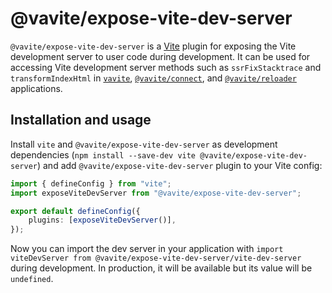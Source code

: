 # @vavite/expose-vite-dev-server

`@vavite/expose-vite-dev-server` is a [Vite](https://vitejs.dev) plugin for exposing the Vite development server to user code during development. It can be used for accessing Vite development server methods such as `ssrFixStacktrace` and `transformIndexHtml` in [`vavite`](../vavite), [`@vavite/connect`](../connect), and [`@vavite/reloader`](../reloader) applications.

## Installation and usage

Install `vite` and `@vavite/expose-vite-dev-server` as development dependencies (`npm install --save-dev vite @vavite/expose-vite-dev-server`) and add `@vavite/expose-vite-dev-server` plugin to your Vite config:

```ts
import { defineConfig } from "vite";
import exposeViteDevServer from "@vavite/expose-vite-dev-server";

export default defineConfig({
	plugins: [exposeViteDevServer()],
});
```

Now you can import the dev server in your application with `import viteDevServer from @vavite/expose-vite-dev-server/vite-dev-server` during development. In production, it will be available but its value will be `undefined`.
